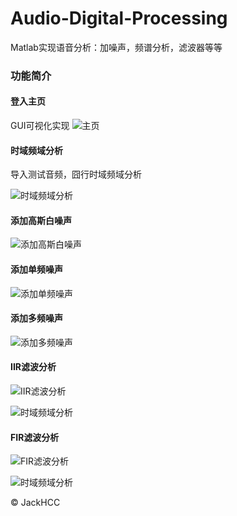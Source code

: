 # Audio-Digital-Processing
Matlab实现语音分析：加噪声，频谱分析，滤波器等等

### 功能简介
#### 登入主页
GUI可视化实现
![主页](intro/index.png)

#### 时域频域分析
导入测试音频，囧行时域频域分析

![时域频域分析](intro/p1.png)

#### 添加高斯白噪声
![添加高斯白噪声](intro/p2.png)

#### 添加单频噪声
![添加单频噪声](intro/p8.png)

#### 添加多频噪声
![添加多频噪声](intro/p3.png)

#### IIR滤波分析
![IIR滤波分析](intro/p4.png)

![时域频域分析](intro/p5.png)

#### FIR滤波分析

![FIR滤波分析](intro/p6.png)

![时域频域分析](intro/p7.png)

© JackHCC
